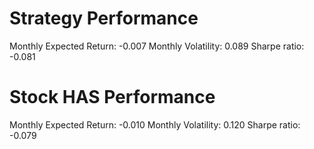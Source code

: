 # Strategy Performance
Monthly Expected Return: -0.007
Monthly Volatility: 0.089
Sharpe ratio: -0.081
# Stock HAS Performance
Monthly Expected Return: -0.010
Monthly Volatility: 0.120
Sharpe ratio: -0.079
